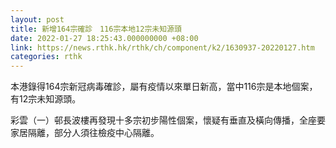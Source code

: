 ```yaml
---
layout: post
title: 新增164宗確診　116宗本地12宗未知源頭
date: 2022-01-27 18:25:43.000000000 +08:00
link: https://news.rthk.hk/rthk/ch/component/k2/1630937-20220127.htm
categories: rthk
---
```


本港錄得164宗新冠病毒確診，屬有疫情以來單日新高，當中116宗是本地個案，有12宗未知源頭。

彩雲（一）邨長波樓再發現十多宗初步陽性個案，懷疑有垂直及橫向傳播，全座要家居隔離，部分人須往檢疫中心隔離。
